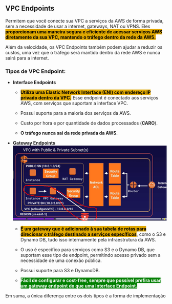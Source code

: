## VPC Endpoints
Permitem que você conecte sua VPC a serviços da AWS de forma privada, sem a necessidade de usar a internet, gateways, NAT ou VPNS. Eles <span style="background-color: #e0a800; color: black;font-weight:bold">proporcionam uma maneira segura e eficiente de acessar serviços AWS diretamente da sua VPC, mantendo o tráfego dentro da rede da AWS.</span>

Além da velocidade, os VPC Endpoints também podem ajudar a reduzir os custos, uma vez que o tráfego será mantido dentro da rede AWS e nunca sairá para a internet.

### Tipos de VPC Endpoint:
- **Interface Endpoints**
    - <span style="background-color: #e0a800; color: black;font-weight:bold">Utiliza uma Elastic Network Interface (ENI) com endereço IP privado dentro da VPC.</span> Esse endpoint é conectado aos serviços AWS, com serviços que suportam a interface VPC.
    
    - Possui suporte para a maioria dos serviços da AWS.
    
	- Custo por hora e por quantidade de dados processados (**CARO**).
	
	- **O tráfego nunca sai da rede privada da AWS**.

- **Gateway Endpoints**
    ![alt text](gatewayEndpoint.png)
    - <span style="background-color: #e0a800; color: black;font-weight:bold">É um gateway que é adicionado à sua tabela de rotas para direcionar o tráfego destinado a serviços específicos</span>, como o S3 e Dynamo DB, tudo isso internamente pela infraestrutura da AWS.
    
	- O uso é específico para serviços como S3 e o Dynamo DB, que suportam esse tipo de endpoint, permitindo acesso privado sem a necessidade de uma conexão pública.
    
	- Possui suporte para S3 e DynamoDB.
    
	- <span style="background-color: green; color: white;font-weight:bold">Fácil de configurar e cost-free, sempre que possível prefira usar um gateway endpoint do que uma Interface Endpoint.</span>

Em suma, a única diferença entre os dois tipos é a forma de implementação